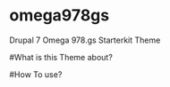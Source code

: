 omega978gs
==========

Drupal 7 Omega 978.gs Starterkit Theme

#What is this Theme about?

#How To use?
